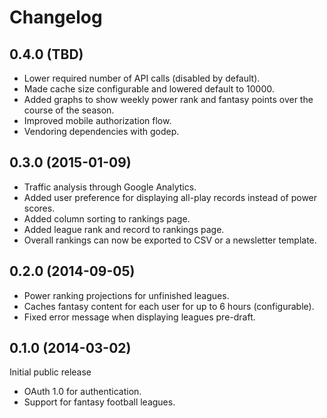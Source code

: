 # Changelog #

## 0.4.0 (TBD) ##

- Lower required number of API calls (disabled by default).
- Made cache size configurable and lowered default to 10000.
- Added graphs to show weekly power rank and fantasy points over the course
  of the season.
- Improved mobile authorization flow.
- Vendoring dependencies with godep.

## 0.3.0 (2015-01-09) ##

- Traffic analysis through Google Analytics.
- Added user preference for displaying all-play records instead of power scores.
- Added column sorting to rankings page.
- Added league rank and record to rankings page.
- Overall rankings can now be exported to CSV or a newsletter template.

## 0.2.0 (2014-09-05) ##

- Power ranking projections for unfinished leagues.
- Caches fantasy content for each user for up to 6 hours (configurable).
- Fixed error message when displaying leagues pre-draft.

## 0.1.0 (2014-03-02) ##

Initial public release

- OAuth 1.0 for authentication.
- Support for fantasy football leagues.
